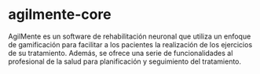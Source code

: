 # agilmente-core
AgilMente es un software de rehabilitación neuronal que utiliza un enfoque de gamificación para facilitar a los pacientes la realización de los ejercicios de su tratamiento. Además, se ofrece una serie de funcionalidades al profesional de la salud para planificación y seguimiento del tratamiento.
